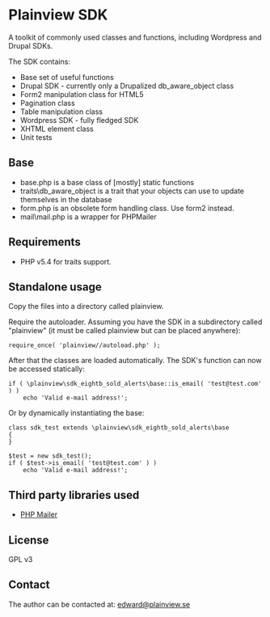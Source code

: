 Plainview SDK
=============

A toolkit of commonly used classes and functions, including Wordpress and Drupal SDKs.

The SDK contains:

* Base set of useful functions
* Drupal SDK - currently only a Drupalized db_aware_object class
* Form2 manipulation class for HTML5
* Pagination class
* Table manipulation class
* Wordpress SDK - fully fledged SDK
* XHTML element class
* Unit tests

Base
----

* base.php is a base class of [mostly] static functions
* traits\db_aware_object is a trait that your objects can use to update themselves in the database
* form.php is an obsolete form handling class. Use form2 instead.
* mail\mail.php is a wrapper for PHPMailer

Requirements
------------

* PHP v5.4 for traits support.

Standalone usage
----------------

Copy the files into a directory called plainview.

Require the autoloader. Assuming you have the SDK in a subdirectory called "plainview" (it must be called plainview but can be placed anywhere):

	require_once( 'plainview//autoload.php' );

After that the classes are loaded automatically. The SDK's function can now be accessed statically:

	if ( \plainview\sdk_eightb_sold_alerts\base::is_email( 'test@test.com' ) )
		echo 'Valid e-mail address!';

Or by dynamically instantiating the base:

	class sdk_test extends \plainview\sdk_eightb_sold_alerts\base
	{
	}

	$test = new sdk_test();
	if ( $test->is_email( 'test@test.com' ) )
		echo 'Valid e-mail address!';

Third party libraries used
-------

* [PHP Mailer](http://phpmailer.sourceforge.net)

License
-------

GPL v3

Contact
-------

The author can be contacted at: edward@plainview.se
